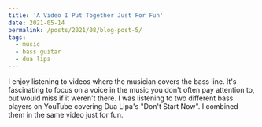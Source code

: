 ```yaml
---
title: 'A Video I Put Together Just For Fun'
date: 2021-05-14
permalink: /posts/2021/08/blog-post-5/
tags:
  - music
  - bass guitar
  - dua lipa
---
```

I enjoy listening to videos where the musician covers the bass line. It's fascinating to focus on a voice in the music you don't often pay attention to, but would miss if it weren't there. I was listening to two different bass players on YouTube covering Dua Lipa's "Don't Start Now". I combined them in the same video just for fun.

<object width="425" height="344"><param name="movie" value="https://www.youtube.com/v/45qcTFIHQdc&hl=en&fs=1"></param><param name="allowFullScreen" value="true"></param><embed src="https://www.youtube.com/v/45qcTFIHQdc&hl=en&fs=1" type="application/x-shockwave-flash" allowfullscreen="true" width="425" height="344"></embed></object>
